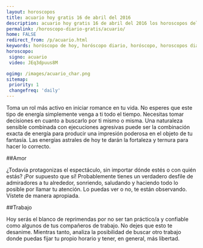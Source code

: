 ```yaml
---
layout: horoscopos
title: acuario hoy gratis 16 de abril del 2016 
description: acuario hoy gratis 16 de abril del 2016 los horoscopos del dia, amor, trabajo, vida personal. Todas las predicciones para acuario gratis. http://horoscopo-del-dia.com/horoscopo-diario-gratis/acuario/ 
permalink: /horoscopo-diario-gratis/acuario/
home: FALSE
redirect_from: /p/acuario.html
keywords: horóscopo de hoy, horóscopo diario, horóscopo, horoscopos diarios gratis del dia de hoy, horóscopo diario gratis,horóscopo 2016, horóscopo esperanza gracia, horoscopo acuario hoy, horoscop, horóscopos gratis, horoscopo acuario, horoscopo acuario 2016, Tarot, Astrologia, Zodíaco, acuario, horoscopo gratis
horoscopo:
 signo: acuario
 video: JEq3dpuus8M

ogimg: /images/acuario_char.png
sitemap:
 priority: 1
 changefreq: 'daily'
---
```



Toma un rol más activo en iniciar romance en tu vida. No esperes que este tipo de energía simplemente venga a ti todo el tiempo. Necesitas tomar decisiones en cuanto a buscarlo por ti mismo o misma. Una naturaleza sensible combinada con ejecuciones agresivas puede ser la combinación exacta de energía para producir una impresión poderosa en el objeto de tu fantasía. Las energías astrales de hoy te darán la fortaleza y ternura para hacer lo correcto.

##Amor

¿Todavía protagonizas el espectáculo, sin importar dónde estés o con quién estás? ¡Por supuesto que sí! Probablemente tienes un verdadero desfile de admiradores a tu alrededor, sonriendo, saludando y haciendo todo lo posible por llamar tu atención. Lo puedas ver o no, te están observando. Vístete de manera apropiada.

##Trabajo

Hoy serás el blanco de reprimendas por no ser tan práctico/a y confiable como algunos de tus compañeros de trabajo. No dejes que esto te desanime. Mientras tanto, analiza la posibilidad de buscar otro trabajo donde puedas fijar tu propio horario y tener, en general, más libertad.